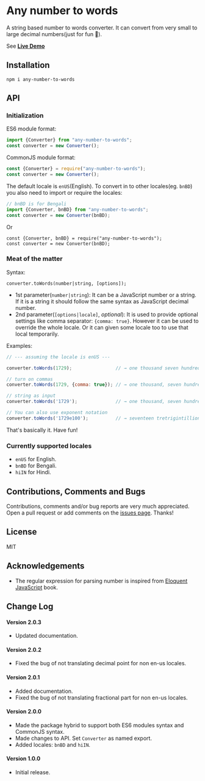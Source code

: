 # Any number to words
A string based number to words converter. It can convert from very small to large decimal numbers(just for fun 🌈).

See **[Live Demo](https://any-number-to-words.netlify.app/)**

## Installation
```
npm i any-number-to-words
```

## API
### Initialization
ES6 module format:
```javascript
import {Converter} from "any-number-to-words";
const converter = new Converter();
```

CommonJS module format:
```javascript
const {Converter} = require("any-number-to-words");
const converter = new Converter();
```

The default locale is `enUS`(English). To convert in to other locales(eg. `bnBD`) you also need to import or require the locales:
```javascript
// bnBD is for Bengali
import {Converter, bnBD} from "any-number-to-words";
const converter = new Converter(bnBD);
```

Or

```
const {Converter, bnBD} = require("any-number-to-words");
const converter = new Converter(bnBD);
```

### Meat of the matter
Syntax:
```
converter.toWords(number|string, [options]);
``` 
* 1st parameter(`number|string`): It can be a JavaScript number or a string. If it is a string it should follow the same syntax as JavaScript decimal number.
* 2nd parameter(`[options|locale]`, *optional*): It is used to provide optional settings like comma separator: `{comma: true}`. However it can be used to override the whole locale. Or it can given some locale too to use that local temporarily.


Examples:
```javascript
// --- assuming the locale is enUS ---

converter.toWords(1729);                // → one thousand seven hundred twenty-nine 

// turn on commas
converter.toWords(1729, {comma: true}); // → one thousand, seven hundred twenty-nine

// string as input
converter.toWords('1729');              // → one thousand, seven hundred twenty-nine

// You can also use exponent notation
converter.toWords('1729e100');          // → seventeen tretrigintillion twenty-nine googol
```

That's basically it. Have fun!

### Currently supported locales
* `enUS` for English.
* `bnBD` for Bengali.
* `hiIN` for Hindi.

## Contributions, Comments and Bugs
Contributions, comments and/or bug reports are very much appreciated. Open a pull request or add comments on the [issues page](https://github.com/ashutoshbw314/any-number-to-words/issues). Thanks!

## License
MIT

## Acknowledgements
* The regular expression for parsing number is inspired from [Eloquent JavaScript](https://eloquentjavascript.net/code/#9.3) book.

## Change Log
#### Version 2.0.3
* Updated documentation. 

#### Version 2.0.2
* Fixed the bug of not translating decimal point for non en-us locales.

#### Version 2.0.1
* Added documentation.
* Fixed the bug of not translating fractional part for non en-us locales.

#### Version 2.0.0
* Made the package hybrid to support both ES6 modules syntax and CommonJS syntax.
* Made changes to API. Set `Converter` as named export.
* Added locales: `bnBD` and `hiIN`.

#### Version 1.0.0
* Initial release.

